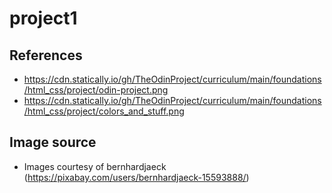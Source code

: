 # project1

## References

* https://cdn.statically.io/gh/TheOdinProject/curriculum/main/foundations/html_css/project/odin-project.png
* https://cdn.statically.io/gh/TheOdinProject/curriculum/main/foundations/html_css/project/colors_and_stuff.png

## Image source

* Images courtesy of bernhardjaeck (https://pixabay.com/users/bernhardjaeck-15593888/)